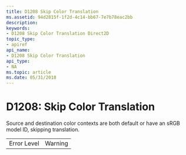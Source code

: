 ```yaml
---
title: D1208 Skip Color Translation
ms.assetid: 94d2815f-1f2d-4c14-bb67-7e7b78eac2bb
description: 
keywords:
- D1208 Skip Color Translation Direct2D
topic_type:
- apiref
api_name:
- D1208 Skip Color Translation
api_type:
- NA
ms.topic: article
ms.date: 05/31/2018
---
```


# D1208: Skip Color Translation

Source and destination color contexts are both default or have an sRGB model ID, skipping translation.



|             |         |
|-------------|---------|
| Error Level | Warning |



 

 

 




